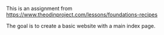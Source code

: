 This is an assignment from https://www.theodinproject.com/lessons/foundations-recipes

The goal is to create a basic website with a main index page.
